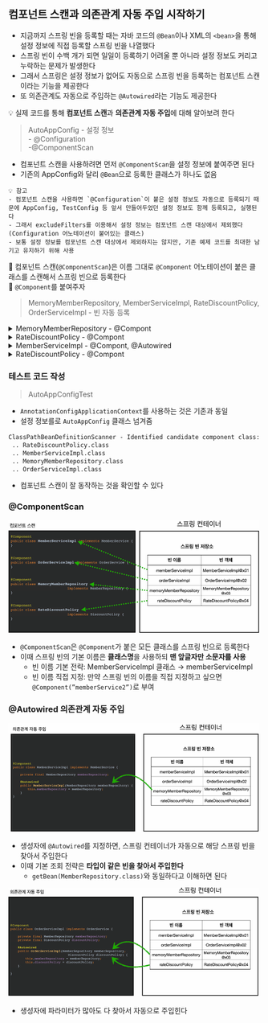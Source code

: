## 컴포넌트 스캔과 의존관계 자동 주입 시작하기

- 지금까지 스프링 빈을 등록할 때는 자바 코드의 `@Bean`이나 XML의 `<bean>`을 통해 설정 정보에 직접 등록할 스프링 빈을 나열했다
- 스프링 빈이 수백 개가 되면 일일이 등록하기 어려울 뿐 아니라 설정 정보도 커리고 누락하는 문제가 발생한다
- 그래서 스프링은 설정 정보가 없어도 자동으로 스프링 빈을 등록하는 컴포넌트 스캔이라는 기능을 제공한다
- 또 의존관계도 자동으로 주입하는 `@Autowired`라는 기능도 제공한다

💡 실제 코드를 통해 **컴포넌트 스캔**과 **의존관계 자동 주입**에 대해 알아보려 한다

> AutoAppConfig - 설정 정보 
> <br> - @Configuration 
> <br> -@ComponentScan

- 컴포넌트 스캔을 사용하려면 먼저 `@ComponentScan`을 설정 정보에 붙여주면 된다
- 기존의 AppConfig와 달리 `@Bean`으로 등록한 클래스가 하나도 없음

```
💡 참고
- 컴포넌트 스캔을 사용하면 `@Configuration`이 붙은 설정 정보도 자동으로 등록되기 때문에 AppConfig, TestConfig 등 앞서 만들어두었던 설정 정보도 함께 등록되고, 실행된다
- 그래서 excludeFilters를 이용해서 설정 정보는 컴포넌트 스캔 대상에서 제외했다
(Configuration 어노테이션이 붙어있는 클래스)
- 보통 설정 정보를 컴포넌트 스캔 대상에서 제외하지는 않지만, 기존 예제 코드를 최대한 남기고 유지하기 위해 사용
```

🔹 컴포넌트 스캔(`@ComponentScan`)은 이름 그대로 `@Component` 어노테이션이 붙은 클래스를 스캔해서 스프링 빈으로 등록한다<br>
🔹 `@Component`를 붙여주자

> MemoryMemberRepository, MemberServiceImpl, RateDiscountPolicy, OrderServiceImpl - 빈 자동 등록

<details>
      <summary>MemoryMemberRepository - @Compont</summary>

        @Component
        public class MemoryMemberRepository implements MemberRepository{}

</details>

<details>
      <summary>RateDiscountPolicy  - @Compont</summary>

        @Component
        public class RateDiscountPolicy implements DiscountPolicy {}

</details>

<details>
      <summary>MemberServiceImpl - @Compont, @Autowired</summary>

        @Component
        public class MemberServiceImpl implements MemberService{
        private final  MemberRepository memberRepository;

        @Autowired  //ac.getBean(MemberRepository.class)
        public MemberServiceImpl(MemberRepository memberRepository) {
            this.memberRepository = memberRepository;
            }
        }

- 이전에는 AppConfig에서 @Bean을 통해 의존관계를 내가 주입해줬다
- 그러나 AutoAppConfig 클래스 내에는 의존 관계를 주입하는 코드가 없음
- 따라서 이제 의존관계를 자동으로 주입해줘야 함 ⇒ `@Autowired` 사용!!
    - `@Autowired`== `//ac.getBean(MemberRepository.class)`

</details>

<details>
      <summary>RateDiscountPolicy  - @Compont</summary>

        @Component
        public class OrderServiceImpl implements OrderService {
        private final MemberRepository memberRepository;
        private final DiscountPolicy discountPolicy;

        @Autowired
        public OrderServiceImpl(MemberRepository memberRepository, DiscountPolicy discountPolicy) {
            this.memberRepository = memberRepository;
            this.discountPolicy = discountPolicy;
            }
        }

- @Autowired를 사용하면 생성자에서 여러 의존관계도 한번에 주입받을 수 있다

</details>

### 테스트 코드 작성

> AutoAppConfigTest
- `AnnotationConfigApplicationContext`를 사용하는 것은 기존과 동일
- 설정 정보를로 `AutoAppConfig` 클래스 넘겨줌

```
ClassPathBeanDefinitionScanner - Identified candidate component class:
 .. RateDiscountPolicy.class
 .. MemberServiceImpl.class
 .. MemoryMemberRepository.class
 .. OrderServiceImpl.class
```
- 컴포넌트 스캔이 잘 동작하는 것을 확인할 수 있다

### @ComponentScan

<img src="https://github.com/iieunji023/spring-core/blob/main/images/componentScan.png" width="500">

- `@ComponentScan`은 `@Component`가 붙은 모든 클래스를 스프링 빈으로 등록한다
- 이때 스프링 빈의 기본 이름은 **클래스명**을 사용하되 **맨 앞글자만 소문자를 사용**
  - 빈 이름 기본 전략: MemberServiceImpl 클래스 → memberServiceImpl
  - 빈 이름 직접 지정: 만약 스프링 빈의 이름을 직접 지정하고 싶으면 `@Component(”memberService2”)`로 부여

### @Autowired 의존관계 자동 주입

<img src="https://github.com/iieunji023/spring-core/blob/main/images/autowired.png" width="500">

- 생성자에 `@Autowired`를 지정하면, 스프링 컨테이너가 자동으로 해당 스프링 빈을 찾아서 주입한다
- 이때 기본 조회 전략은 **타입이 같은 빈을 찾아서 주입한다**
  - `getBean(MemberRepository.class)`와 동일하다고 이해하면 된다

<img src="https://github.com/iieunji023/spring-core/blob/main/images/autowired1.png" width="500">

- 생성자에 파라미터가 많아도 다 찾아서 자동으로 주입힌다

